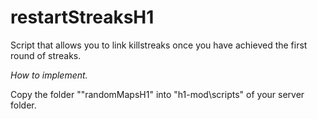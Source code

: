 # restartStreaksH1
Script that allows you to link killstreaks once you have achieved the first round of streaks.

*How to implement.*

Copy the folder ""randomMapsH1" into "h1-mod\scripts" of your server folder.
